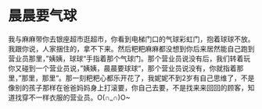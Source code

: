 # 晨晨要气球

我与麻麻带你去银座超市逛超市，你看到电梯门口的气球彩虹门，抱着球球不放。我跟你说，人家捆住的，拿不下来。然后粑粑麻麻都没想到你后来居然能自己跑到营业员那里，”姨姨，球球“手指着那个气球门。那个营业员说没有后，我们转着玩你又碰到一个营业员说，”姨姨，晨晨要球球“，那个营业员说没有，你就指着那里，”那里，那里“。那一刻粑粑心都乐开花了，我妮妮不到2岁有自己思维了，不是像别的孩子那样在爸爸妈妈身上打滚要，你自己去要，不是找来来回回的顾客，知道找穿不一样衣服的营业员。O(∩_∩)O~
